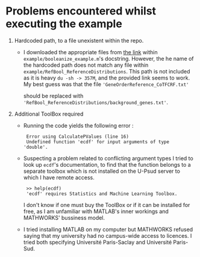 # Problems encountered whilst executing the example

1. Hardcoded path, to a file unexistent within the repo.
   
   * I downloaded the appropriate files from [the link](https://webdav-r3lab.uni.lu/public/cbg/RefBool_ReferenceDistributions/) within `example/booleanize_example.m`'s  docstring. However,
     the he name of the hardcoded path does not match any
     file within `example/RefBool_ReferenceDistributions`.
     This path is not included as it is heavy `du -sh -> 357M`,
     and the provided link seems to work. 
     My best guess was that the file `'GeneOrderReference_CoTFCRF.txt'`
     
     should be replaced with `'RefBool_ReferenceDistributions/background_genes.txt'`.

2. Additional ToolBox required
   
   * Running the code yields the following error :
     
     ```{matlab}
      Error using CalculatePValues (line 16)
      Undefined function 'ecdf' for input arguments of type 'double'.
     ```
   
   * Suspecting a problem related to conflicting argument types I
     tried to look up `ecdf`'s documentation, to find that the function
     belongs to a separate toolbox which is not installed on the U-Psud
     server to which I have remote access.
     
     ```{matlab}
      >> help(ecdf)
      'ecdf' requires Statistics and Machine Learning Toolbox.
     ```
     
     I don't know if one must buy the ToolBox or if it can be 
     installed for free, as I am unfamiliar with MATLAB's
     inner workings and MATHWORKS' bussiness model.

   * I tried installing MATLAB on my computer but MATHWORKS refused
     saying that my university had no campus-wide access to licences.
     I tried both specifying Université Paris-Saclay and 
     Université Paris-Sud.

     


